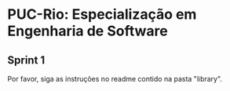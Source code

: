 # PUC-Rio: Especialização em Engenharia de Software

## Sprint 1

Por favor, siga as instruções no readme contido na pasta "library".
